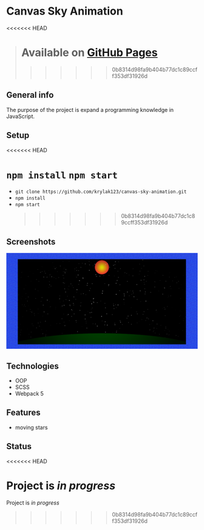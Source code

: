 # Canvas Sky Animation

<<<<<<< HEAD

> # Available on [GitHub Pages](https://krylak123.github.io/canvas-sky-animation/)
>
> > > > > > > 0b8314d98fa9b404b77dc1c89ccff353df31926d

## General info

The purpose of the project is expand a programming knowledge in JavaScript.

## Setup

<<<<<<< HEAD

`npm install`
`npm start`
=======

-   `git clone https://github.com/krylak123/canvas-sky-animation.git`
-   `npm install`
-   `npm start`
    > > > > > > > 0b8314d98fa9b404b77dc1c89ccff353df31926d

## Screenshots

![Example screenshot](public/images/readme1.png)

## Technologies

-   OOP
-   SCSS
-   Webpack 5

## Features

-   moving stars

## Status

<<<<<<< HEAD

# Project is _in progress_

Project is _in progress_

> > > > > > > 0b8314d98fa9b404b77dc1c89ccff353df31926d
